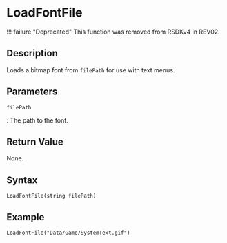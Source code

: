 # LoadFontFile

!!! failure "Deprecated"
    This function was removed from RSDKv4 in REV02.

## Description
Loads a bitmap font from `filePath` for use with text menus.

## Parameters
`filePath`

:   The path to the font.

## Return Value
None.

## Syntax
```
LoadFontFile(string filePath)
```

## Example
```
LoadFontFile("Data/Game/SystemText.gif")
```
